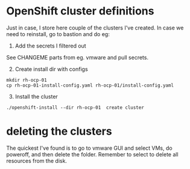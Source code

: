 # OpenShift cluster definitions

Just in case, I store here couple of the clusters I've created. In case
we need to reinstall, go to bastion and do eg:

1. Add the secrets I filtered out

See CHANGEME parts from eg. vmware and pull secrets.

2. Create install dir with configs

```
mkdir rh-ocp-01
cp rh-ocp-01-install-config.yaml rh-ocp-01/install-config.yaml
```

3. Install the cluster

```
./openshift-install --dir rh-ocp-01  create cluster
```

# deleting the clusters

The quickest I've found is to go to vmware GUI and select VMs, do poweroff,
and then delete the folder. Remember to select to delete all resources from
the disk.
